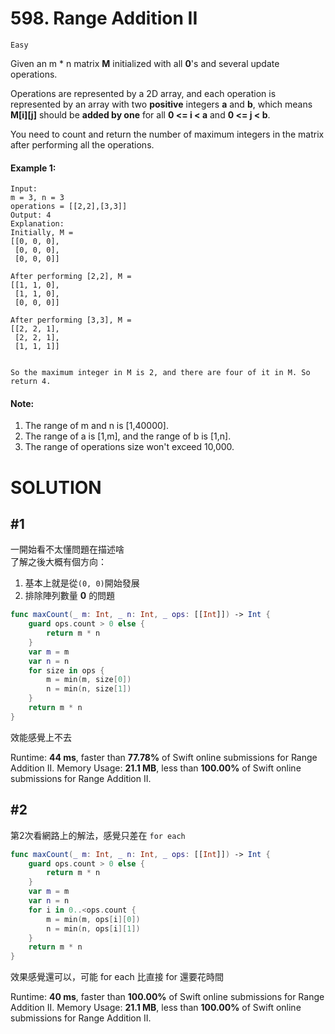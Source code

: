 # 598. Range Addition II

`Easy`

Given an m * n matrix **M** initialized with all **0**'s and several update operations.

Operations are represented by a 2D array, and each operation is represented by an array with two **positive** integers **a** and **b**, which means **M[i][j]** should be **added by one** for all **0 <= i < a** and **0 <= j < b**.

You need to count and return the number of maximum integers in the matrix after performing all the operations.

#### Example 1:
```
Input: 
m = 3, n = 3
operations = [[2,2],[3,3]]
Output: 4
Explanation: 
Initially, M = 
[[0, 0, 0],
 [0, 0, 0],
 [0, 0, 0]]

After performing [2,2], M = 
[[1, 1, 0],
 [1, 1, 0],
 [0, 0, 0]]

After performing [3,3], M = 
[[2, 2, 1],
 [2, 2, 1],
 [1, 1, 1]]


So the maximum integer in M is 2, and there are four of it in M. So return 4.
```

#### Note:
1. The range of m and n is [1,40000].
2. The range of a is [1,m], and the range of b is [1,n].
3. The range of operations size won't exceed 10,000.

# SOLUTION

## #1

一開始看不太懂問題在描述啥  
了解之後大概有個方向：
1. 基本上就是從`(0, 0)`開始發展
2. 排除陣列數量 **0** 的問題

```swift
func maxCount(_ m: Int, _ n: Int, _ ops: [[Int]]) -> Int {
    guard ops.count > 0 else {
        return m * n
    }
    var m = m
    var n = n
    for size in ops {
        m = min(m, size[0])
        n = min(n, size[1])
    }
    return m * n
}
```

效能感覺上不去

Runtime: **44 ms**, faster than **77.78%** of Swift online submissions for Range Addition II.
Memory Usage: **21.1 MB**, less than **100.00%** of Swift online submissions for Range Addition II.

## #2

第2次看網路上的解法，感覺只差在 `for each`

```swift
func maxCount(_ m: Int, _ n: Int, _ ops: [[Int]]) -> Int {
    guard ops.count > 0 else {
        return m * n
    }
    var m = m
    var n = n
    for i in 0..<ops.count {
        m = min(m, ops[i][0])
        n = min(n, ops[i][1])
    }
    return m * n
}
```

效果感覺還可以，可能 for each 比直接 for 還要花時間

Runtime: **40 ms**, faster than **100.00%** of Swift online submissions for Range Addition II.
Memory Usage: **21.1 MB**, less than **100.00%** of Swift online submissions for Range Addition II.
